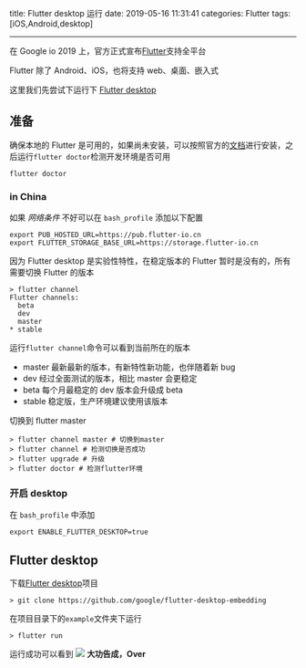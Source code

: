 title: Flutter desktop 运行
date: 2019-05-16 11:31:41
categories: Flutter
tags: [iOS,Android,desktop]

---

在 Google io 2019 上，官方正式宣布[Flutter](https://developers.googleblog.com/2019/05/Flutter-io19.html?m=1)支持全平台

<!--more-->

Flutter 除了 Android、iOS，也将支持 web、桌面、嵌入式

这里我们先尝试下运行下 [Flutter desktop](https://github.com/google/flutter-desktop-embedding)

## 准备

确保本地的 Flutter 是可用的，如果尚未安装，可以按照官方的[文档](https://flutter.dev/)进行安装，之后运行`flutter doctor`检测开发环境是否可用

```shell
flutter doctor
```

### in China

如果 _网络条件_ 不好可以在 `bash_profile` 添加以下配置

```
export PUB_HOSTED_URL=https://pub.flutter-io.cn
export FLUTTER_STORAGE_BASE_URL=https://storage.flutter-io.cn
```

因为 Flutter desktop 是实验性特性，在稳定版本的 Flutter 暂时是没有的，所有需要切换 Flutter 的版本

```shell
> flutter channel
Flutter channels:
  beta
  dev
  master
* stable
```

运行`flutter channel`命令可以看到当前所在的版本

- master 最新最新的版本，有新特性新功能，也伴随着新 bug
- dev 经过全面测试的版本，相比 master 会更稳定
- beta 每个月最稳定的 dev 版本会升级成 beta
- stable 稳定版，生产环境建议使用该版本

切换到 flutter master

```shell
> flutter channel master # 切换到master
> flutter channel # 检测切换是否成功
> flutter upgrade # 升级
> flutter doctor # 检测flutter环境
```

### 开启 desktop

在 `bash_profile` 中添加

```
export ENABLE_FLUTTER_DESKTOP=true
```

## Flutter desktop

下载[Flutter desktop](https://github.com/google/flutter-desktop-embedding)项目

```shell
> git clone https://github.com/google/flutter-desktop-embedding
```

在项目目录下的`example`文件夹下运行

```shell
> flutter run
```

运行成功可以看到
![](/img/19051601.png)
**大功告成，Over**
